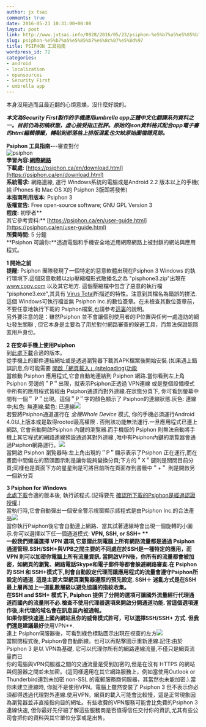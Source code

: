 ```yaml
---
author: jx tsai
comments: true
date: 2016-05-23 10:31:00+00:00
layout: post
link: http://www.jxtsai.info/0928/2016/05/23/psiphon-%e5%b7%a5%e5%85%b7%e6%8c%87%e5%8d%97/
slug: psiphon-%e5%b7%a5%e5%85%b7%e6%8c%87%e5%8d%97
title: PSIPHON 工具指南
wordpress_id: 72
categories:
- android
- localization
- opensources
- Security First
- umbrella app
---
```


本身沒用過而且最近翻的心煩意燥，沒什麼好說的。  
  
***本文為Security First製作的手機應用umbrella app正體中文化翻譯系列資料之一。目前仍為初稿狀態，虛心接受指正批評。原始的json資料格式配合app電子書的html編輯標籤，轉貼到部落格上排版混亂也欠缺原始圖檔請見諒。***  
  
**Psiphon 工具指南-**--審查對付   
![psiphon](https://3.bp.blogspot.com/-Tc4xF-mrV8g/V34qj8j0_wI/AAAAAAAAKUU/UTAfzqes5LYWqpwdBJ8svjzEXsLMmm4NgCLcB/s1600/psiphon-1-1024x576.png)  
**學習內容:[網際網路](umbrella://lesson/the-internet)**  
**下載處:** [https://psiphon.ca/en/download.html](https://psiphon.ca/en/download.html)  
**系統需求:** 網路連線, 運行 Windows系統的電腦或是Android 2.2 版本以上的手機( 給 iPhones 和 Mac OS X的 Psiphon 3版即將發佈)  
**本指南所用版本:** Psiphon 3  
**版權宣告:** Free open-source software; GNU GPL Version 3  
**程度:** 初學者**  
其它參考資料:** [https://psiphon.ca/en/user-guide.html](https://psiphon.ca/en/user-guide.html)  
**所費時間:** 5 分鐘  
**Psiphon 可讓你:**透過電腦和手機安全地近用網際網路上被封鎖的網站與應用程式。  
  
**1 開始之前**  
**提醒:**  Psiphon 團隊發現了一個特定的惡意軟體出現在Psiphon 3 Windows 的執行環境下.這個惡意軟體以zip壓縮檔形式散播名之為 "pisphone3.zip"出現在 www.copy.com 以及其它地方. 這個壓縮檔中包含了惡意的執行檔 "pisphone3.exe",其具有 [Virus Total](https://www.virustotal.com/en/file/54201e181615c7eb18ee5a5ca3a0b7924cf3097ac5214fbee530741b6a6bc3da/analysis/1372262585/)所描述的特性。注意到其檔名為錯誤的拼法. 這個 Windows可執行檔並無 Psiphon Inc.的數位簽章。在未檢查其數位簽章前，不要任意地執行下載的 Psiphon檔案,也請參考[這裏](https://psiphon.ca/en.html#is_my_psiphon_3_for_windows_authentic)的說明。  
另外要注意的是：雖然Psiphon 並不會讓個別使用者的IP位置與任何一處造訪的網址發生關聯 , 但它本身是主要為了用於對付網路審查的躲避工具，而無法保證能隱匿用戶身份。  
  
**2 在安卓手機上使用Psiphon**  
到[此處下載](https://psiphon.ca/en/download.html)合適的版本。   
從手機上的郵件連結網址或是透過瀏覧器下載其APK檔案後開始安裝.(如果遇上錯誤訊息,你可能需要 [開啟「網頁載入」(siteloading)功能](https://psiphon.ca/en/faq.html#android-enable-sideloading)  
當啟動 Psiphon 應用程式,它會自動地連結到 Psiphon 網路.當你看到左上角Psiphon 旁邊的＂P＂出現，就表示Psiphon正透過 VPN連線 或是整個設備模式中所有的應用程式皆經由 Psiphon通道而對外連線.在狀態分頁下, 你可看到螢幕中間有一個＂ P＂出現。這個＂P＂字的顏色顯示了 Psiphon的連線狀態.灰色: 連線中;紅色: 無連線;藍色: 已連線![](http://self.jxtsai.info/tool_psiphon1.png)  
若要將Psiphon通道運行在 _全機Whole Device_ 模式, 你的手機必須運行Android 4.0以上版本或是取得rooted最高權限 . 否則該功能無法運行.一旦應用程式已連上網路, 它會自動開啟Psiphon 內鍵的瀏覧器.而手機版的 Psiphon 則無法自動將手機上其它程式的網路連線預設通過其對外連線 ,唯中有Psiphon內鍵的瀏覧器會通過Psiphon網路運行。![](http://self.jxtsai.info/tool_psiphon2.png)  
當開啟 Psiphon 瀏覧器時:左上角出現的＂P＂顯示表示了Psiphon 正在運行,而在畫面中間偏左的箭頭圖示則是讓你能夠變換分頁;下方的＂X＂鍵則是關閉目前分頁;同樣也是頁面下方的星星則是可將目前所在頁面存到書籤中＂+＂ 則是開啟另一個新分頁  
  
**3 Psiphon for Windows**  
[此處下載](https://psiphon.ca/en/download.html)合適的版本後, 執行該程式.(記得要先 [確認所下載的Psiphon是經過認證授權](https://psiphon.ca/en/faq.html#authentic-windows).)  
當執行時,它會自動彈出一個安全警示視窗顯示該程式是由Psiphon Inc.的合法產品![](http://self.jxtsai.info/tool_psiphon3.png)  
當你執行Psiphon後它會自動連上網路、當其試著連線時會出現一個旋轉的小圖示.你可以選擇以下任一個通道模式: **VPN, SSH, or SSH+ **  
一般我們建議選擇 **VPN** 選項,它意謂此刻電腦上所有網路流量都是通過 Psiphon通道管理.SSH/SSH+與VPB之間主要的不同處在於SSH是一種特定的應用，而VPN 則可以加密你電腦上所有流量資訊. 當開啟VPN後，你所有的流量都會被加密，如網頁的瀏覧、網路電話Skype和電子郵件等都會躲避網路審查.在 Psiphon的 SSH 和 SSH+模式下,則會自動設定代理而讓應用程式的流量會遵守Psiphon所設定的通道. 這是主要大型網頁瀏覧器遵照的預先設定. SSH＋ 迷亂方式是在SSH最上層再加上一道亂數層級以避免協議的指紋收集。  
在SSH and SSH+ 模式下, Psiphon 提供了分開的選項可讓國外流量經行代理通道而國內的流量則不必.檢查不使用代理器選項來開啟分開通道功能. 當這個選項運作後,未代理的域名會在訊息區內被通報。  
如果你要快速連上國內網站且你的威脅模式許可，可以選擇SSH/SSH+ 方式. 但我們還是建議最好**使用VPN**.  
連上 Psiphon伺服器後，可看到綠色標點圖示出現在視窗的左方![](http://self.jxtsai.info/tool_psiphon4.png)  
當關閉程式後, Psiphon會自動斷線。也可以再點擊圖示重新連線.記住:由於 Psiphon 3 是以 VPN為基礎, 它可以代理你所有的網路連線流量,不僅只是網頁流量而已  
你的電腦與VPN伺服器之間的交通流量是受到加密的,但是在沒有 HTTPS 的網站與伺服器之間並未加密。(這同樣適用在其它網路服務上，例如當使用Outlook or Thunderbird連到未加密 non-SSL 的電郵服務商伺服器，其當然也未能加密.).當你未建立連線時, 你就不是使用VPN。電腦上雖然安裝了 Psiphon 3 但不表示你必須都得透過代理對外連線.使用VPN，網頁的載入可能會比較慢，這是正常現象因為瀏覧器並非直接指向目的網址。有些收費的VPN服務可能會比免費的Psiphon 3連線快速, 但你最好先仔細了解這些服務商是否值得信任交付你的資訊,尤其有些公司會把你的資料與其它單位分享或是出售。
